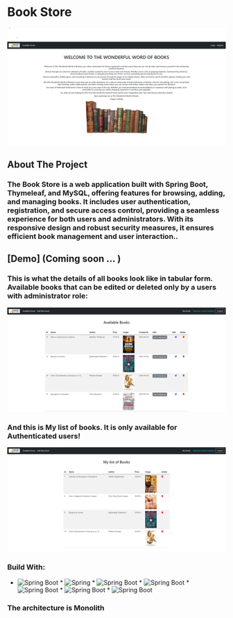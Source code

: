 # Book Store

![Book Store](https://github.com/TihomirMakariev/Book-Store/blob/main/Images/pic_1.png)

## About The Project
### The Book Store is a web application built with Spring Boot, Thymeleaf, and MySQL, offering features for browsing, adding, and managing books. It includes user authentication, registration, and secure access control, providing a seamless experience for both users and administrators. With its responsive design and robust security measures, it ensures efficient book management and user interaction..

## [Demo] (Coming soon ... )

### This is what the details of all books look like in tabular form. Available books that can be edited or deleted only by a users with administrator role:
![Available books](https://github.com/TihomirMakariev/Book-Store/blob/main/Images/pic_2.png)

### And this is My list of books. It is only available for Authenticated users!
![My book list](https://github.com/TihomirMakariev/Book-Store/blob/main/Images/pic_3.png)

### Build With:

* ![Spring Boot](https://img.shields.io/badge/Java-ED8B00?style=for-the-badge&logo=java&logoColor=white) * ![Spring](https://img.shields.io/badge/Spring-6DB33F?style=for-the-badge&logo=spring&logoColor=white) * ![Spring Boot](https://img.shields.io/badge/Spring_Boot-F2F4F9?style=for-the-badge&logo=spring-boot) * ![Spring Boot](https://img.shields.io/badge/Thymeleaf-%23005F0F?style=for-the-badge&logo=Thymeleaf) * ![Spring Boot](https://img.shields.io/badge/HTML5-E34F26?style=for-the-badge&logo=html5&logoColor=white) * ![Spring Boot](https://img.shields.io/badge/Bootstrap-563D7C?style=for-the-badge&logo=bootstrap&logoColor=white) * ![Spring Boot](https://img.shields.io/badge/MySQL-005C84?style=for-the-badge&logo=mysql&logoColor=white) 

### The architecture is Monolith
